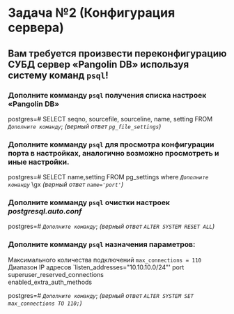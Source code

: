 # Задача №2 (Конфигурация сервера)  
## Вам требуется произвести переконфигурацию СУБД сервер «Pangolin DB» используя систему команд `psql`!  

### Дополните комманду `psql` получения списка настроек «Pangolin DB»  
postgres=# SELECT seqno, sourcefile, sourceline, name, setting FROM _`Дополните команду`_; _(верный ответ `pg_file_settings`)_  

### Дополните комманду `psql` для просмотра конфигурации порта в настройках, аналогично возможно просмотреть и иные настройки.  
postgres=# SELECT name,setting FROM pg_settings where _`Дополните команду`_ \gx _(верный ответ `name='port'`)_  

### Дополните комманду `psql` очистки настроек _postgresql.auto.conf_  
postgres=# _`Дополните команду`_; _(верный ответ `ALTER SYSTEM RESET ALL`)_

### Дополните комманду `psql` назначения параметров:  
Максимального количества подключений `max_connections = 110`  
Диапазон IP адресов `listen_addresses="10.10.10.0/24"' 
port  
superuser_reserved_connections  
enabled_extra_auth_methods  

postgres=# _`Дополните команду`_; _(верный ответ `ALTER SYSTEM SET max_connections TO 110;`)_   
